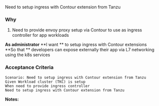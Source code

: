 Need to setup ingress with Contour extension from Tanzu

### Why
1. Need to provide envoy proxy setup via Contour to use as ingress controller for app workloads

**As administrator**
**I want **  to setup ingress with Contour extensions
**So that **  developers can expose externally their app via L7 networking using the k8s services

### Acceptance Criteria

```gherkin
Scenario: Need to setup ingress with Contour extension from Tanzu
Given Workload cluster (TKC) is setup
When need to provide ingress controller
Need to setup ingress with Contour extension from Tanzu
```

**Notes:**

